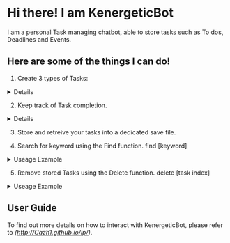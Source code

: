 # Hi there! I am KenergeticBot 

I am a personal Task managing chatbot, able to store tasks such as To dos, Deadlines and Events.

## Here are some of the things I can do!

1) Create 3 types of Tasks:
<details>
1. Todo: Tasks which are not time sensitive.
2. Deadline: Tasks which are time sensitive, able to indicate deadline using /by.
3. Event: Tasks which are happening at a specific time frame, using /from and /to.
</details>

2) Keep track of Task completion.
<details>
 1. [ ] Indicates Tasks that are not completed
 2. [X] Indicates Tasks that are completed
</details>
      
3) Store and retreive your tasks into a dedicated save file.

4) Search for keyword using the Find function.
find [keyword]
<details>
```
<summary>Useage Example</summary>
find book
____________________________________________________________
Here are the matching tasks in your list:
1.[T][ ] borrow book
2.[D][ ] return book (by: Sunday)
____________________________________________________________
```
</details>

5) Remove stored Tasks using the Delete function.
delete [task index]
<details>
<summary>Useage Example</summary>
```
delete 2
____________________________________________________________
Noted. I've removed this task:
[D][ ] return book (by: Sunday)
Now you have 1 tasks in the list.
____________________________________________________________
```
```ruby
puts "Hello World"
```
</details>

## User Guide
To find out more details on how to interact with KenergeticBot, please refer to *(http://Cazh1.github.io/ip/)*.

